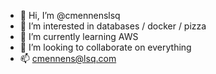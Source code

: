 - 👋 Hi, I’m @cmennenslsq
- 👀 I’m interested in databases / docker / pizza
- 🌱 I’m currently learning AWS
- 💞️ I’m looking to collaborate on everything
- 📫 cmennens@lsq.com

<!---
cmennenslsq/cmennenslsq is a ✨ special ✨ repository because its `README.md` (this file) appears on your GitHub profile.
You can click the Preview link to take a look at your changes.
--->
